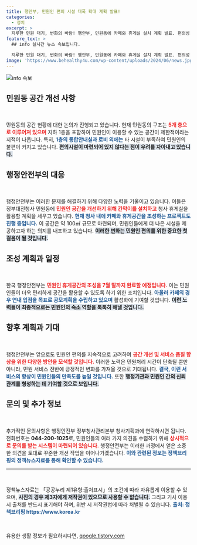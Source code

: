 ```yaml
---
title: 행안부, 민원인 편의 시설 대폭 확대 계획 발표!
categories:
  - 정치
excerpt: >
  지루한 민원 대기, 변화의 바람! 행안부, 민원동에 카페와 휴게실 설치 계획 발표. 편의성 향상에 박차를 가하는 정부의 노력이 주목받고 있다!
feature_text: >
  ## info 실시간 뉴스 속보입니다.

  지루한 민원 대기, 변화의 바람! 행안부, 민원동에 카페와 휴게실 설치 계획 발표. 편의성 향상에 박차를 가하는 정부의 노력이 주목받고 있다!
image: 'https://www.behealthy4u.com/wp-content/uploads/2024/06/news.jpg'
---
```


<p><img src="https://www.behealthy4u.com/wp-content/uploads/2024/06/news.jpg" alt="info 속보" /></p>

<h2 data-ke-size="size26">민원동 공간 개선 사항</h2>

<p data-ke-size="size16">&nbsp;</p>

<p>민원동의 공간 현황에 대한 논의가 진행되고 있습니다. 현재 민원동의 구조는 <b><span style="color: #ee2323;">5개 층으로 이루어져 있으며</span></b> 지하 1층을 포함하여 민원인이 이용할 수 있는 공간이 제한적이라는 지적이 나옵니다. 특히, <b><span style="color: #1a5490;">1층의 통합안내실과 로비 외에는</span></b> 타 시설이 부족하여 민원인의 불편이 커지고 있습니다. <b><span style="background-color: #21538527;">편의시설이 마련되어 있지 않다는 점이 우려를 자아내고 있습니다.</span></b></p>

<h2 data-ke-size="size26">행정안전부의 대응</h2>

<p data-ke-size="size16">&nbsp;</p>

<p>행정안전부는 이러한 문제를 해결하기 위해 다양한 노력을 기울이고 있습니다. 이들은 정부대전청사 민원동에 <b><span style="color: #ee2323;">민원인 공간을 개선하기 위해 칸막이를 설치하고</span></b> 청사 휴게실을 활용할 계획을 세우고 있습니다. <b><span style="color: #1a5490;">현재 청사 내에 카페와 휴게공간을 조성하는 프로젝트도 진행 중입니다.</span></b> 이 공간은 약 100㎡ 규모로 마련되며, 민원인들에게 더 나은 시설을 제공하고자 하는 의지를 내포하고 있습니다. <b><span style="background-color: #21538527;">이러한 변화는 민원인 편의를 위한 중요한 첫걸음이 될 것입니다.</span></b></p>

<h2 data-ke-size="size26">조성 계획과 일정</h2>

<p data-ke-size="size16">&nbsp;</p>

<p>한국 행정안전부는 <b><span style="color: #ee2323;">민원인 휴게공간의 조성을 7월 말까지 완료할 예정입니다.</span></b> 이는 민원인들이 더욱 편리하게 공간을 활용할 수 있도록 하기 위한 조치입니다. <b><span style="color: #1a5490;">아울러 카페의 경우 연내 입점을 목표로 공모계획을 수립하고 있으며</span></b> 활성화에 기여할 것입니다. <b><span style="background-color: #21538527;">이런 노력들이 최종적으로는 민원인의 숙소 역할을 톡톡히 해낼 것입니다.</span></b></p>

<h2 data-ke-size="size26">향후 계획과 기대</h2>

<p data-ke-size="size16">&nbsp;</p>

<p>행정안전부는 앞으로도 민원인 편의를 지속적으로 고려하여 <b><span style="color: #ee2323;">공간 개선 및 서비스 품질 향상을 위한 다양한 방안을 모색할 것입니다.</span></b> 이러한 노력은 민원처리 시간이 단축될 뿐만 아니라, 민원 서비스 전반에 긍정적인 변화를 가져올 것으로 기대됩니다. <b><span style="color: #1a5490;">결국, 이런 서비스의 향상이 민원인들의 만족도를 높일 것입니다.</span></b> 또한 <b><span style="background-color: #21538527;">행정기관과 민원인 간의 신뢰 관계를 형성하는 데 기여할 것으로 보입니다.</span></b></p>

<h2 data-ke-size="size26">문의 및 추가 정보</h2>

<p data-ke-size="size16">&nbsp;</p>

<p>추가적인 문의사항은 행정안전부 정부청사관리본부 청사기획과에 연락하시면 됩니다. 전화번호는 <b>044-200-1025</b>로, 민원인들의 여러 가지 의견을 수렴하기 위해 <b><span style="color: #ee2323;">상시적으로 문의를 받는 시스템이 마련되어 있습니다.</span></b> 행정안전부는 이러한 과정에서 얻은 소중한 의견을 토대로 꾸준한 개선 작업을 이어나가겠습니다. <b><span style="color: #1a5490;">이와 관련된 정보는 정책브리핑의 정책뉴스자료를 통해 확인할 수 있습니다.</span></b></p>

<hr>

<p data-ke-size="size16">&nbsp;</p>

<p>정책뉴스자료는 「공공누리 제1유형:출처표시」의 조건에 따라 자유롭게 이용할 수 있으며, <b><span style="background-color: #21538527;">사진의 경우 제3자에게 저작권이 있으므로 사용할 수 없습니다.</span></b> 그리고 기사 이용 시 출처를 반드시 표기해야 하며, 위반 시 저작권법에 따라 처벌될 수 있습니다. <b><span style="color: #1a5490;">출처: 정책브리핑 https://www.korea.kr</span></b> </p>

<p data-ke-size="size16">&nbsp;</p>
유용한 생활 정보가 필요하시다면, <a href="https://qoogle.tistory.com" rel="dofollow">qoogle.tistory.com</a>


